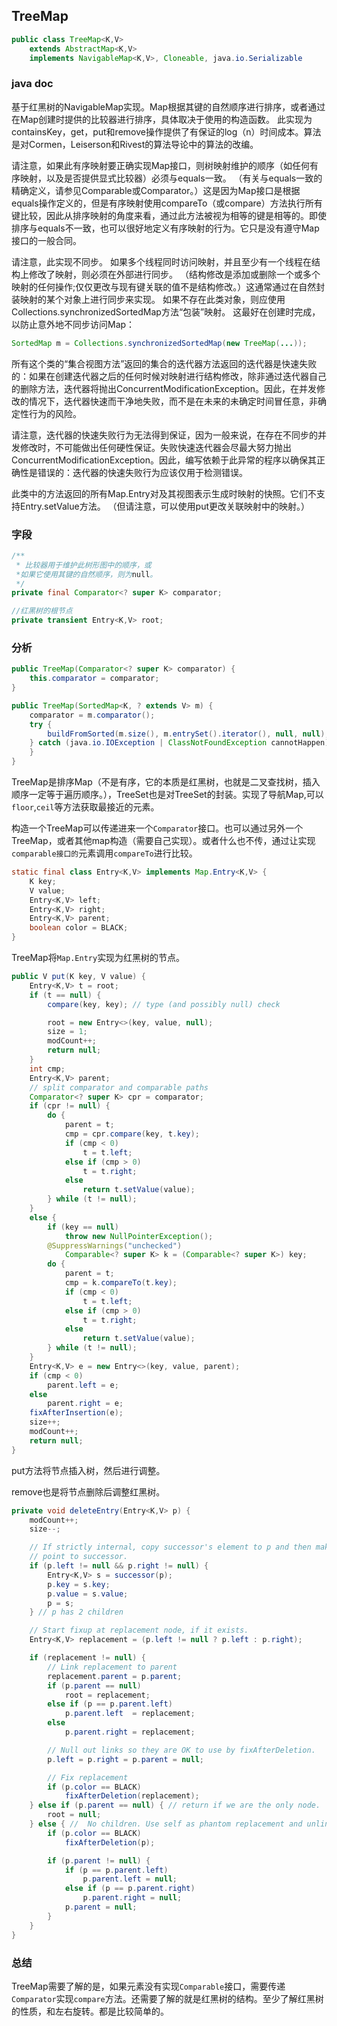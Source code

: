 ## TreeMap

```java
public class TreeMap<K,V>
    extends AbstractMap<K,V>
    implements NavigableMap<K,V>, Cloneable, java.io.Serializable
```

### java doc

基于红黑树的NavigableMap实现。Map根据其键的自然顺序进行排序，或者通过在Map创建时提供的比较器进行排序，具体取决于使用的构造函数。
此实现为containsKey，get，put和remove操作提供了有保证的log（n）时间成本。算法是对Cormen，Leiserson和Rivest的算法导论中的算法的改编。

请注意，如果此有序映射要正确实现Map接口，则树映射维护的顺序（如任何有序映射，以及是否提供显式比较器）必须与equals一致。 （有关与equals一致的精确定义，请参见Comparable或Comparator。）这是因为Map接口是根据equals操作定义的，但是有序映射使用compareTo（或compare）方法执行所有键比较，因此从排序映射的角度来看，通过此方法被视为相等的键是相等的。即使排序与equals不一致，也可以很好地定义有序映射的行为。它只是没有遵守Map接口的一般合同。

请注意，此实现不同步。 如果多个线程同时访问映射，并且至少有一个线程在结构上修改了映射，则必须在外部进行同步。 （结构修改是添加或删除一个或多个映射的任何操作;仅仅更改与现有键关联的值不是结构修改。）这通常通过在自然封装映射的某个对象上进行同步来实现。 如果不存在此类对象，则应使用Collections.synchronizedSortedMap方法“包装”映射。 这最好在创建时完成，以防止意外地不同步访问Map：

```java
SortedMap m = Collections.synchronizedSortedMap(new TreeMap(...));
```

所有这个类的“集合视图方法”返回的集合的迭代器方法返回的迭代器是快速失败的：如果在创建迭代器之后的任何时候对映射进行结构修改，除非通过迭代器自己的删除方法，迭代器将抛出ConcurrentModificationException。因此，在并发修改的情况下，迭代器快速而干净地失败，而不是在未来的未确定时间冒任意，非确定性行为的风险。

请注意，迭代器的快速失败行为无法得到保证，因为一般来说，在存在不同步的并发修改时，不可能做出任何硬性保证。失败快速迭代器会尽最大努力抛出ConcurrentModificationException。因此，编写依赖于此异常的程序以确保其正确性是错误的：迭代器的快速失败行为应该仅用于检测错误。

此类中的方法返回的所有Map.Entry对及其视图表示生成时映射的快照。它们不支持Entry.setValue方法。 （但请注意，可以使用put更改关联映射中的映射。）

### 字段

```java
/**
 * 比较器用于维护此树形图中的顺序，或
 *如果它使用其键的自然顺序，则为null。
 */
private final Comparator<? super K> comparator;

//红黑树的根节点
private transient Entry<K,V> root;

```

### 分析

```java
public TreeMap(Comparator<? super K> comparator) {
    this.comparator = comparator;
}
```

```java
public TreeMap(SortedMap<K, ? extends V> m) {
    comparator = m.comparator();
    try {
        buildFromSorted(m.size(), m.entrySet().iterator(), null, null);
    } catch (java.io.IOException | ClassNotFoundException cannotHappen) {
    }
}
```

TreeMap是排序Map（不是有序，它的本质是红黑树，也就是二叉查找树，插入顺序一定等于遍历顺序。），TreeSet也是对TreeSet的封装。实现了导航Map,可以`floor`,`ceil`等方法获取最接近的元素。

构造一个TreeMap可以传递进来一个`Comparator`接口。也可以通过另外一个TreeMap，或者其他map构造（需要自己实现）。或者什么也不传，通过让实现`comparable接口的`元素调用`compareTo`进行比较。

```java
static final class Entry<K,V> implements Map.Entry<K,V> {
    K key;
    V value;
    Entry<K,V> left;
    Entry<K,V> right;
    Entry<K,V> parent;
    boolean color = BLACK;
}
```

TreeMap将`Map.Entry`实现为红黑树的节点。



```java
public V put(K key, V value) {
    Entry<K,V> t = root;
    if (t == null) {
        compare(key, key); // type (and possibly null) check

        root = new Entry<>(key, value, null);
        size = 1;
        modCount++;
        return null;
    }
    int cmp;
    Entry<K,V> parent;
    // split comparator and comparable paths
    Comparator<? super K> cpr = comparator;
    if (cpr != null) {
        do {
            parent = t;
            cmp = cpr.compare(key, t.key);
            if (cmp < 0)
                t = t.left;
            else if (cmp > 0)
                t = t.right;
            else
                return t.setValue(value);
        } while (t != null);
    }
    else {
        if (key == null)
            throw new NullPointerException();
        @SuppressWarnings("unchecked")
            Comparable<? super K> k = (Comparable<? super K>) key;
        do {
            parent = t;
            cmp = k.compareTo(t.key);
            if (cmp < 0)
                t = t.left;
            else if (cmp > 0)
                t = t.right;
            else
                return t.setValue(value);
        } while (t != null);
    }
    Entry<K,V> e = new Entry<>(key, value, parent);
    if (cmp < 0)
        parent.left = e;
    else
        parent.right = e;
    fixAfterInsertion(e);
    size++;
    modCount++;
    return null;
}
```

put方法将节点插入树，然后进行调整。

remove也是将节点删除后调整红黑树。

```java
private void deleteEntry(Entry<K,V> p) {
    modCount++;
    size--;

    // If strictly internal, copy successor's element to p and then make p
    // point to successor.
    if (p.left != null && p.right != null) {
        Entry<K,V> s = successor(p);
        p.key = s.key;
        p.value = s.value;
        p = s;
    } // p has 2 children

    // Start fixup at replacement node, if it exists.
    Entry<K,V> replacement = (p.left != null ? p.left : p.right);

    if (replacement != null) {
        // Link replacement to parent
        replacement.parent = p.parent;
        if (p.parent == null)
            root = replacement;
        else if (p == p.parent.left)
            p.parent.left  = replacement;
        else
            p.parent.right = replacement;

        // Null out links so they are OK to use by fixAfterDeletion.
        p.left = p.right = p.parent = null;

        // Fix replacement
        if (p.color == BLACK)
            fixAfterDeletion(replacement);
    } else if (p.parent == null) { // return if we are the only node.
        root = null;
    } else { //  No children. Use self as phantom replacement and unlink.
        if (p.color == BLACK)
            fixAfterDeletion(p);

        if (p.parent != null) {
            if (p == p.parent.left)
                p.parent.left = null;
            else if (p == p.parent.right)
                p.parent.right = null;
            p.parent = null;
        }
    }
}
```

### 总结

TreeMap需要了解的是，如果元素没有实现`Comparable`接口，需要传递`Comparator`实现`compare`方法。还需要了解的就是红黑树的结构。至少了解红黑树的性质，和左右旋转。都是比较简单的。